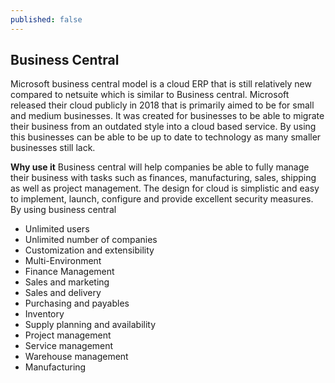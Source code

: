 ```yaml
---
published: false
---
```



## Business Central
Microsoft business central model is a cloud ERP that is still relatively new compared to netsuite which is similar to Business central. Microsoft released their cloud publicly in 2018 that is primarily aimed to be for small and medium businesses. It was created for businesses to be able to migrate their business from an outdated style into a cloud based service. By using this businesses can be able to be up to date to technology as many smaller businesses still lack.

**Why use it** 
Business central will help companies be able to fully manage their business with tasks such as finances, manufacturing, sales, shipping as well as project management. The design for cloud is simplistic and easy to implement, launch, configure and provide excellent security measures. By using business central 



- Unlimited users
- Unlimited number of companies
- Customization and extensibility
- Multi-Environment
- Finance Management
- Sales and marketing
- Sales and delivery
- Purchasing and payables
- Inventory
- Supply planning and availability
- Project management
- Service management
- Warehouse management
- Manufacturing


